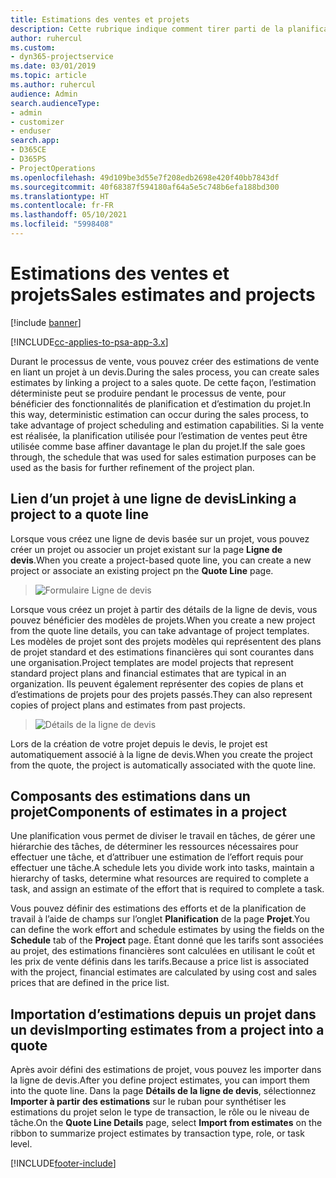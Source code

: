 ```yaml
---
title: Estimations des ventes et projets
description: Cette rubrique indique comment tirer parti de la planification et des estimations dans le processus de vente.
author: ruhercul
ms.custom:
- dyn365-projectservice
ms.date: 03/01/2019
ms.topic: article
ms.author: ruhercul
audience: Admin
search.audienceType:
- admin
- customizer
- enduser
search.app:
- D365CE
- D365PS
- ProjectOperations
ms.openlocfilehash: 49d109be3d55e7f208edb2698e420f40bb7843df
ms.sourcegitcommit: 40f68387f594180af64a5e5c748b6efa188bd300
ms.translationtype: HT
ms.contentlocale: fr-FR
ms.lasthandoff: 05/10/2021
ms.locfileid: "5998408"
---
```

# <a name="sales-estimates-and-projects"></a><span data-ttu-id="8baa9-103">Estimations des ventes et projets</span><span class="sxs-lookup"><span data-stu-id="8baa9-103">Sales estimates and projects</span></span>

[!include [banner](../includes/psa-now-project-operations.md)]

[!INCLUDE[cc-applies-to-psa-app-3.x](../includes/cc-applies-to-psa-app-3x.md)]

<span data-ttu-id="8baa9-104">Durant le processus de vente, vous pouvez créer des estimations de vente en liant un projet à un devis.</span><span class="sxs-lookup"><span data-stu-id="8baa9-104">During the sales process, you can create sales estimates by linking a project to a sales quote.</span></span> <span data-ttu-id="8baa9-105">De cette façon, l’estimation déterministe peut se produire pendant le processus de vente, pour bénéficier des fonctionnalités de planification et d’estimation du projet.</span><span class="sxs-lookup"><span data-stu-id="8baa9-105">In this way, deterministic estimation can occur during the sales process, to take advantage of project scheduling and estimation capabilities.</span></span> <span data-ttu-id="8baa9-106">Si la vente est réalisée, la planification utilisée pour l’estimation de ventes peut être utilisée comme base affiner davantage le plan du projet.</span><span class="sxs-lookup"><span data-stu-id="8baa9-106">If the sale goes through, the schedule that was used for sales estimation purposes can be used as the basis for further refinement of the project plan.</span></span>

## <a name="linking-a-project-to-a-quote-line"></a><span data-ttu-id="8baa9-107">Lien d’un projet à une ligne de devis</span><span class="sxs-lookup"><span data-stu-id="8baa9-107">Linking a project to a quote line</span></span>

<span data-ttu-id="8baa9-108">Lorsque vous créez une ligne de devis basée sur un projet, vous pouvez créer un projet ou associer un projet existant sur la page **Ligne de devis**.</span><span class="sxs-lookup"><span data-stu-id="8baa9-108">When you create a project-based quote line, you can create a new project or associate an existing project pn the **Quote Line** page.</span></span> 

> ![Formulaire Ligne de devis](media/project-8.png)
 
<span data-ttu-id="8baa9-110">Lorsque vous créez un projet à partir des détails de la ligne de devis, vous pouvez bénéficier des modèles de projets.</span><span class="sxs-lookup"><span data-stu-id="8baa9-110">When you create a new project from the quote line details, you can take advantage of project templates.</span></span> <span data-ttu-id="8baa9-111">Les modèles de projet sont des projets modèles qui représentent des plans de projet standard et des estimations financières qui sont courantes dans une organisation.</span><span class="sxs-lookup"><span data-stu-id="8baa9-111">Project templates are model projects that represent standard project plans and financial estimates that are typical in an organization.</span></span> <span data-ttu-id="8baa9-112">Ils peuvent également représenter des copies de plans et d’estimations de projets pour des projets passés.</span><span class="sxs-lookup"><span data-stu-id="8baa9-112">They can also represent copies of project plans and estimates from past projects.</span></span>

> ![Détails de la ligne de devis](media/project-9.png)
  
<span data-ttu-id="8baa9-114">Lors de la création de votre projet depuis le devis, le projet est automatiquement associé à la ligne de devis.</span><span class="sxs-lookup"><span data-stu-id="8baa9-114">When you create the project from the quote, the project is automatically associated with the quote line.</span></span>

## <a name="components-of-estimates-in-a-project"></a><span data-ttu-id="8baa9-115">Composants des estimations dans un projet</span><span class="sxs-lookup"><span data-stu-id="8baa9-115">Components of estimates in a project</span></span>

<span data-ttu-id="8baa9-116">Une planification vous permet de diviser le travail en tâches, de gérer une hiérarchie des tâches, de déterminer les ressources nécessaires pour effectuer une tâche, et d’attribuer une estimation de l’effort requis pour effectuer une tâche.</span><span class="sxs-lookup"><span data-stu-id="8baa9-116">A schedule lets you divide work into tasks, maintain a hierarchy of tasks, determine what resources are required to complete a task, and assign an estimate of the effort that is required to complete a task.</span></span>

<span data-ttu-id="8baa9-117">Vous pouvez définir des estimations des efforts et de la planification de travail à l’aide de champs sur l’onglet **Planification** de la page **Projet**.</span><span class="sxs-lookup"><span data-stu-id="8baa9-117">You can define the work effort and schedule estimates by using the fields on the **Schedule** tab of the **Project** page.</span></span> <span data-ttu-id="8baa9-118">Étant donné que les tarifs sont associées au projet, des estimations financières sont calculées en utilisant le coût et les prix de vente définis dans les tarifs.</span><span class="sxs-lookup"><span data-stu-id="8baa9-118">Because a price list is associated with the project, financial estimates are calculated by using cost and sales prices that are defined in the price list.</span></span>

## <a name="importing-estimates-from-a-project-into-a-quote"></a><span data-ttu-id="8baa9-119">Importation d’estimations depuis un projet dans un devis</span><span class="sxs-lookup"><span data-stu-id="8baa9-119">Importing estimates from a project into a quote</span></span>

<span data-ttu-id="8baa9-120">Après avoir défini des estimations de projet, vous pouvez les importer dans la ligne de devis.</span><span class="sxs-lookup"><span data-stu-id="8baa9-120">After you define project estimates, you can import them into the quote line.</span></span> <span data-ttu-id="8baa9-121">Dans la page **Détails de la ligne de devis**, sélectionnez **Importer à partir des estimations** sur le ruban pour synthétiser les estimations du projet selon le type de transaction, le rôle ou le niveau de tâche.</span><span class="sxs-lookup"><span data-stu-id="8baa9-121">On the **Quote Line Details** page, select **Import from estimates** on the ribbon to summarize project estimates by transaction type, role, or task level.</span></span>


[!INCLUDE[footer-include](../includes/footer-banner.md)]